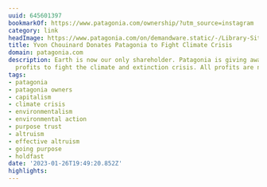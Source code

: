 ```yaml
---
uuid: 645601397
bookmarkOf: https://www.patagonia.com/ownership/?utm_source=instagram
category: link
headImage: https://www.patagonia.com/on/demandware.static/-/Library-Sites-PatagoniaShared/default/dwd531ae82/images/campaigns/chacabuco/Home_Yvon_Chouinard_Portraits_Campbell-Brewer_37-final.jpg
title: Yvon Chouinard Donates Patagonia to Fight Climate Crisis
domain: patagonia.com
description: Earth is now our only shareholder. Patagonia is giving away all future
  profits to fight the climate and extinction crisis. All profits are now the planet's.
tags:
- patagonia
- patagonia owners
- capitalism
- climate crisis
- environmentalism
- environmental action
- purpose trust
- altruism
- effective altruism
- going purpose
- holdfast
date: '2023-01-26T19:49:20.852Z'
highlights: 
---
```



